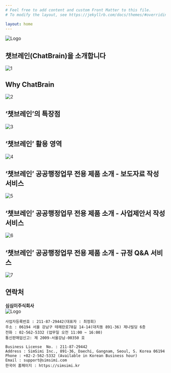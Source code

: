 ```yaml
---
# Feel free to add content and custom Front Matter to this file.
# To modify the layout, see https://jekyllrb.com/docs/themes/#overriding-theme-defaults

layout: home
---
```



![Logo](https://chatbrain.kr/images/%E1%84%8E%E1%85%A2%E1%86%BA%E1%84%87%E1%85%B3%E1%84%85%E1%85%A6%E1%84%8B%E1%85%B5%E1%86%AB_BI_logo.png)

## 챗브레인(ChatBrain)을 소개합니다

![1](https://chatbrain.kr/brochure_001.png)

## Why ChatBrain

![2](https://chatbrain.kr/brochure_002.png)

## ‘챗브레인’의 특장점

![3](https://chatbrain.kr/brochure_003.png)

## ‘챗브레인’ 활용 영역

![4](https://chatbrain.kr/brochure_004.png)

## ‘챗브레인’ 공공행정업무 전용 제품 소개 - 보도자료 작성 서비스

![5](https://chatbrain.kr/brochure_005.png)

## ‘챗브레인’ 공공행정업무 전용 제품 소개 - 사업제안서 작성 서비스

![6](https://chatbrain.kr/brochure_006.png)

## ‘챗브레인’ 공공행정업무 전용 제품 소개 - 규정 Q&A 서비스

![7](https://chatbrain.kr/brochure_007.png)



## **연락처**

**심심이주식회사**  
![Logo](https://chatbrain.kr/images/logo.jpg)

    사업자등록번호 : 211-87-29442(대표자 : 최정회)  
    주소 : 06194 서울 강남구 테헤란로78길 14-14(대치동 891-36) 제나빌딩 6층  
    전화 : 02-562-5332 (업무일 오전 11:00 ~ 16:00)  
    통신판매업신고: 제 2009-서울강남-00350 호  

    Business License  No. : 211-87-29442  
    Address : SimSimi Inc., 891-36, Daechi, Gangnam, Seoul, S. Korea 06194  
    Phone : +82-2-562-5332 (Available in Korean Business hour)  
    Email : support@simsimi.com
    한국어 홈페이지 : https://simsimi.kr
